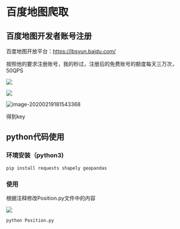 # 百度地图爬取

## 百度地图开发者账号注册

百度地图开放平台：https://lbsyun.baidu.com/

按照他的要求注册账号，我的秒过，注册后的免费账号的额度每天三万次，50QPS

![](C:\Users\crd57\Pictures\md\1.png)



![](C:\Users\crd57\Pictures\md\2.png)

![image-20200219181543368](C:\Users\crd57\AppData\Roaming\Typora\typora-user-images\image-20200219181543368.png)

得到key

## python代码使用

### 环境安装（python3)

```shell
pip install requests shapely geopandas
```

### 使用

根据注释修改Position.py文件中的内容

![](C:\Users\crd57\Pictures\md\3.png)

```shell
python Position.py
```


